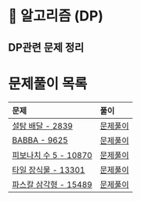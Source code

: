 # 📖 알고리즘 (DP)
## DP관련 문제 정리

문제풀이 목록
=======
| 문제 | 풀이 |
|:--- |:--- |
| [설탕 배달 - 2839](https://www.acmicpc.net/problem/2839) | [문제풀이](./2839.py) |
| [BABBA - 9625](https://www.acmicpc.net/problem/9625) | [문제풀이](./9625.py) |
| [피보나치 수 5 - 10870](https://www.acmicpc.net/problem/10870) | [문제풀이](./10870.py) |
| [타일 장식물 - 13301](https://www.acmicpc.net/problem/13301) | [문제풀이](./13301.py) |
| [파스칼 삼각형 - 15489](https://www.acmicpc.net/problem/15489) | [문제풀이](./15489.py) |